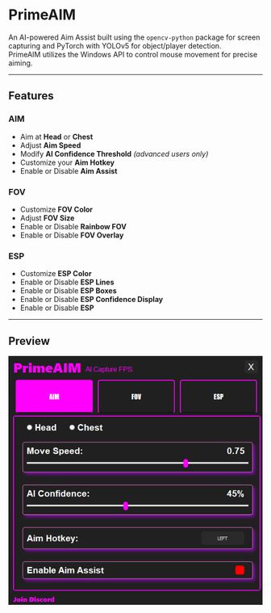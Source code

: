 # PrimeAIM  
An AI-powered Aim Assist built using the `opencv-python` package for screen capturing and PyTorch with YOLOv5 for object/player detection.  
PrimeAIM utilizes the Windows API to control mouse movement for precise aiming.

---

## **Features**  

### **AIM**  
- Aim at **Head** or **Chest**  
- Adjust **Aim Speed**  
- Modify **AI Confidence Threshold** *(advanced users only)*  
- Customize your **Aim Hotkey**  
- Enable or Disable **Aim Assist**  

### **FOV**  
- Customize **FOV Color**  
- Adjust **FOV Size**  
- Enable or Disable **Rainbow FOV**  
- Enable or Disable **FOV Overlay**  

### **ESP**  
- Customize **ESP Color**  
- Enable or Disable **ESP Lines**  
- Enable or Disable **ESP Boxes**  
- Enable or Disable **ESP Confidence Display**  
- Enable or Disable **ESP**  

---

## **Preview**  
![PrimeAIM Menu Preview](https://github.com/PrimeMarket/pics/blob/main/NVIDIA_Overlay_MyTEJEOUhW.png?raw=true)

